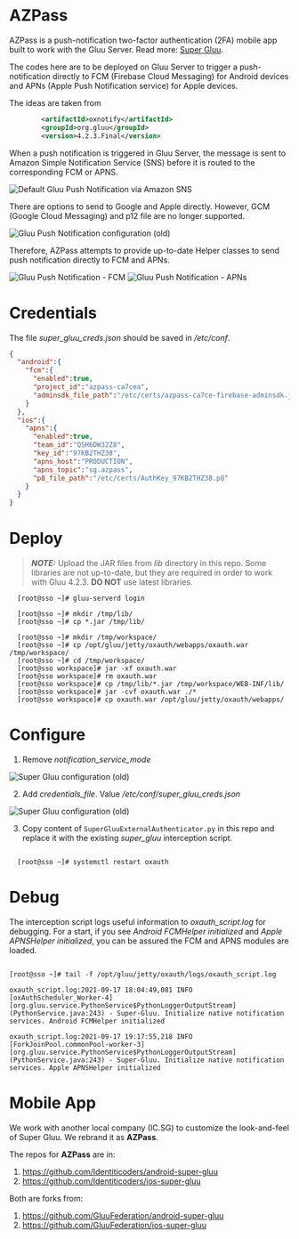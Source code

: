 # AZPass

AZPass is a push-notification two-factor authentication (2FA) mobile app built to work with the Gluu Server. Read more: <a href="https://super.gluu.org/">Super Gluu</a>.

The codes here are to be deployed on Gluu Server to trigger a push-notification directly to FCM (Firebase Cloud Messaging) for Android devices and APNs (Apple Push Notification service) for Apple devices.

The ideas are taken from 

```xml
		<artifactId>oxnotify</artifactId>
		<groupId>org.gluu</groupId>
		<version>4.2.3.Final</version>
```

When a push notification is triggered in Gluu Server, the message is sent to Amazon Simple Notification Service (SNS) before it is routed to the corresponding FCM or APNS.

<img src="img/super_gluu_sns.png" alt="Default Gluu Push Notification via Amazon SNS" />

There are options to send to Google and Apple directly. However, GCM (Google Cloud Messaging) and p12 file are no longer supported.

<img src="img/super_gluu_old_conf.png" alt="Gluu Push Notification configuration (old)" />

Therefore, AZPass attempts to provide up-to-date Helper classes to send push notification directly to FCM and APNs. 

<img src="img/super_gluu_fcm.png" alt="Gluu Push Notification - FCM" />

<img src="img/super_gluu_apns.png" alt="Gluu Push Notification - APNs" />

# Credentials

The file *super_gluu_creds.json* should be saved in */etc/conf*.
```json
{
  "android":{
    "fcm":{
      "enabled":true,
      "project_id":"azpass-ca7cea",
      "adminsdk_file_path":"/etc/certs/azpass-ca7ce-firebase-adminsdk.json"
    }
  },
  "ios":{
    "apns":{
      "enabled":true,
      "team_id":"QSH6DW32Z8",
      "key_id":"97KB2THZ38",
      "apns_host":"PRODUCTION",
      "apns_topic":"sg.azpass",
      "p8_file_path":"/etc/certs/AuthKey_97KB2THZ38.p8"
    }
  }
}

```
# Deploy 

> **_NOTE:_** Upload the JAR files from *lib* directory in this repo. Some libraries are not up-to-date, but they are required in order to work with Gluu 4.2.3. **DO NOT** use latest libraries.  

``` 
  [root@sso ~]# gluu-serverd login

  [root@sso ~]# mkdir /tmp/lib/
  [root@sso ~]# cp *.jar /tmp/lib/

  [root@sso ~]# mkdir /tmp/workspace/
  [root@sso ~]# cp /opt/gluu/jetty/oxauth/webapps/oxauth.war /tmp/workspace/
  [root@sso ~]# cd /tmp/workspace/
  [root@sso workspace]# jar -xf oxauth.war
  [root@sso workspace]# rm oxauth.war
  [root@sso workspace]# cp /tmp/lib/*.jar /tmp/workspace/WEB-INF/lib/
  [root@sso workspace]# jar -cvf oxauth.war ./*
  [root@sso workspace]# cp oxauth.war /opt/gluu/jetty/oxauth/webapps/

```

# Configure

1. Remove *notification_service_mode*
<img src="img/super_gluu_config_old.png" alt="Super Gluu configuration (old)" />

2. Add *credentials_file*. Value */etc/conf/super_gluu_creds.json*
<img src="img/super_gluu_config_new.png" alt="Super Gluu configuration (old)" />

3. Copy content of `SuperGluuExternalAuthenticator.py` in this repo and replace it with the existing *super_gluu* interception script.


``` 

  [root@sso ~]# systemctl restart oxauth

```

# Debug

The interception script logs useful information to *oxauth_script.log* for debugging. For a start, if you see *Android FCMHelper initialized* and *Apple APNSHelper initialized*, you can be assured the FCM and APNS modules are loaded.  
```

[root@sso ~]# tail -f /opt/gluu/jetty/oxauth/logs/oxauth_script.log

oxauth_script.log:2021-09-17 18:04:49,081 INFO  [oxAuthScheduler_Worker-4] [org.gluu.service.PythonService$PythonLoggerOutputStream] (PythonService.java:243) - Super-Gluu. Initialize native notification services. Android FCMHelper initialized

oxauth_script.log:2021-09-17 19:17:55,218 INFO  [ForkJoinPool.commonPool-worker-3] [org.gluu.service.PythonService$PythonLoggerOutputStream] (PythonService.java:243) - Super-Gluu. Initialize native notification services. Apple APNSHelper initialized

```

# Mobile App

We work with another local company (IC.SG) to customize the look-and-feel of Super Gluu. We rebrand it as **AZPass**.

The repos for **AZPass** are in:
1. https://github.com/Identiticoders/android-super-gluu
2. https://github.com/Identiticoders/ios-super-gluu

Both are forks from: 
1. https://github.com/GluuFederation/android-super-gluu
2. https://github.com/GluuFederation/ios-super-gluu

